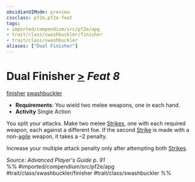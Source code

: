```yaml
---
obsidianUIMode: preview
cssclass: pf2e,pf2e-feat
tags:
- imported/compendium/src/pf2e/apg
- trait/class/swashbuckler/finisher
- trait/class/swashbuckler
aliases: ["Dual Finisher"]
---
```

# Dual Finisher  [>](chapter-9-playing-the-game.md#Actions "Single Action") *Feat 8*  
[finisher](finisher-apg.md)  [swashbuckler](rules/traits/swashbuckler-apg.md)  

- **Requirements**: You wield two melee weapons, one in each hand.
- **Activity** Single Action

You split your attacks. Make two melee [Strikes](strike.md), one with each required weapon, each against a different foe. If the second [Strike](strike.md) is made with a non-[agile](agile.md) weapon, it takes a –2 penalty.

Increase your multiple attack penalty only after attempting both [Strikes](strike.md).

*Source: Advanced Player's Guide p. 91*  
%% #imported/compendium/src/pf2e/apg #trait/class/swashbuckler/finisher #trait/class/swashbuckler %%